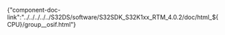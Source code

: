 {"component-doc-link":"../../../../../S32DS/software/S32SDK_S32K1xx_RTM_4.0.2/doc/html_${CPU}/group__osif.html"}
